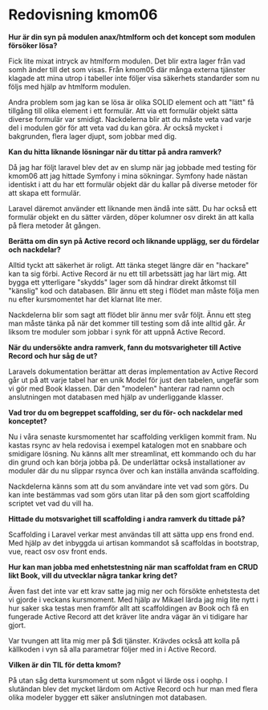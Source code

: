 ---
---
Redovisning kmom06
=========================

**Hur är din syn på modulen anax/htmlform och det koncept som modulen försöker lösa?**

Fick lite mixat intryck av htmlform modulen. Det blir extra lager från vad somh änder till det som visas. Från kmom05 där många externa tjänster klagade att mina utrop i tabeller inte följer visa säkerhets standarder som nu följs med hjälp av htmlform modulen.

Andra problem som jag kan se lösa är olika SOLID element och att "lätt" få tillgång till olika element i ett formulär. Att via ett formulär objekt sätta diverse formulär var smidigt. Nackdelerna blir att du måste veta vad varje del i modulen gör för att veta vad du kan göra. Är också mycket i bakgrunden, flera lager djupt, som jobbar med dig.

**Kan du hitta liknande lösningar när du tittar på andra ramverk?**

Då jag har följt laravel blev det av en slump när jag jobbade med testing för kmom06 att jag hittade Symfony i mina sökningar. Symfony hade nästan identiskt i att du har ett formulär objekt där du kallar på diverse metoder för att skapa ett formulär.

Laravel däremot använder ett liknande men ändå inte sätt. Du har också ett formulär objekt en du sätter värden, döper kolumner osv direkt än att kalla på flera metoder åt gången.

**Berätta om din syn på Active record och liknande upplägg, ser du fördelar och nackdelar?**

Alltid tyckt att säkerhet är roligt. Att tänka steget längre där en "hackare" kan ta sig förbi. Active Record är nu ett till arbetssätt jag har lärt mig. Att bygga ett ytterligare "skydds" lager som då hindrar direkt åtkomst till "känslig" kod och databasen. Blir ännu ett steg i flödet man måste följa men nu efter kursmomentet har det klarnat lite mer.

Nackdelerna blir som sagt att flödet blir ännu mer svår följt. Ännu ett steg man måste tänka på när det kommer till testing som då inte alltid går. Är liksom tre moduler som jobbar i synk för att uppnå Active Record.

**När du undersökte andra ramverk, fann du motsvarigheter till Active Record och hur såg de ut?**

Laravels dokumentation berättar att deras implementation av Active Record går ut på att varje tabel har en unik Model för just den tabelen, ungefär som vi gör med Book klassen. Där den "modelen" hanterar rad namn och anslutningen mot databasen med hjälp av underliggande klasser.

**Vad tror du om begreppet scaffolding, ser du för- och nackdelar med konceptet?**

Nu i våra senaste kursmomentet har scaffolding verkligen kommit fram. Nu kastas rsync av hela redovisa i exempel katalogen mot en snabbare och smidigare lösning. Nu känns allt mer streamlinat, ett kommando och du har din grund och kan börja jobba på. De underlättar också installationer av moduler där du nu slippar rsynca över och kan inställa använda scaffolding.

Nackdelerna känns som att du som användare inte vet vad som görs. Du kan inte bestämmas vad som görs utan litar på den som gjort scaffolding scriptet vet vad du vill ha.

**Hittade du motsvarighet till scaffolding i andra ramverk du tittade på?**

Scaffolding i Laravel verkar mest användas till att sätta upp ens frond end. Med hjälp av det inbyggda ui artisan kommandot så scaffoldas in bootstrap, vue, react osv osv front ends.

**Hur kan man jobba med enhetstestning när man scaffoldat fram en CRUD likt Book, vill du utvecklar några tankar kring det?**

Även fast det inte var ett krav satte jag mig ner och försökte enhetstesta det vi gjorde i veckans kursmoment. Med hjälp av Mikael lärda jag mig lite nytt i hur saker ska testas men framför allt att scaffoldingen av Book och få en fungerade Active Record att det kräver lite andra vägar än vi tidigare har gjort.

Var tvungen att lita mig mer på $di tjänster. Krävdes också att kolla på källkoden i vyn så alla parametrar följer med in i Active Record.

**Vilken är din TIL för detta kmom?**

På utan såg detta kursmoment ut som något vi lärde oss i oophp. I slutändan blev det mycket lärdom om Active Record och hur man med flera olika modeler bygger ett säker anslutningen mot databasen.
